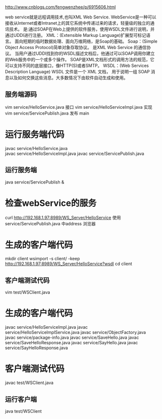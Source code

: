 http://www.cnblogs.com/fengwenzhee/p/6915606.html

web service就是远程调用技术,也叫XML Web Service.
    WebService是一种可以接收从Internet或者Intranet上的其它系统中传递过来的请求，轻量级的独立的通讯技术。
    是:通过SOAP在Web上提供的软件服务，使用WSDL文件进行说明，并通过UDDI进行注册。
XML：(Extensible Markup Language)扩展型可标记语言。
    面向短期的临时数据处理、面向万维网络，是Soap的基础。
Soap：(Simple Object Access Protocol)简单对象存取协议。
    是XML Web Service 的通信协议。
    当用户通过UDDI找到你的WSDL描述文档后，他通过可以SOAP调用你建立的Web服务中的一个或多个操作。
    SOAP是XML文档形式的调用方法的规范，它可以支持不同的底层接口，像HTTP(S)或者SMTP。
WSDL：(Web Services Description Language) WSDL 文件是一个 XML 文档，
    用于说明一组 SOAP 消息以及如何交换这些消息。大多数情况下由软件自动生成和使用。 
## 服务端源码
vim service/HelloService.java       接口
vim service/HelloServiceImpl.java   实现
vim service/ServicePublish.java     发布  main
# 运行服务端代码
javac service/HelloService.java    
javac service/HelloServiceImpl.java
javac service/ServicePublish.java  
## 运行服务端
java service/ServicePublish &
# 检查webService的服务
curl http://192.168.1.97:8989/WS_Server/HelloService
使用 service/ServicePublish.java 中address 浏览器

# 生成的客户端代码
mkdir client
wsimport -s client/ -keep http://192.168.1.97:8989/WS_Server/HelloService?wsdl
cd client
## 客户端测试代码
vim test/WSClient.java
# 生成的客户端代码
javac service/HelloServiceImpl.java
javac service/HelloServiceImplService.java
javac service/ObjectFactory.java
javac service/package-info.java
javac service/SaveHello.java
javac service/SaveHelloResponse.java
javac service/SayHello.java
javac service/SayHelloResponse.java
# 客户端测试代码
javac test/WSClient.java
## 运行客户端
java test/WSClient

